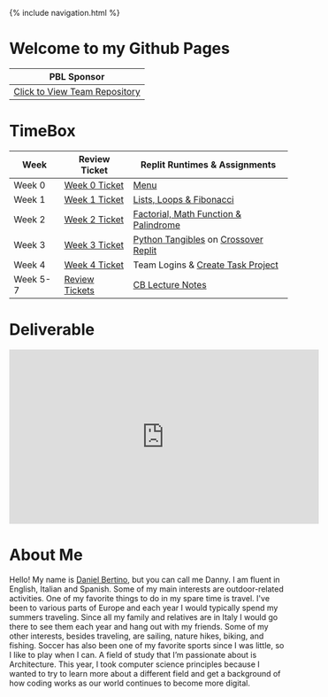 {% include navigation.html %}

# Welcome to my Github Pages

 | PBL Sponsor |
 | ----------- |
 | [Click to View Team Repository](https://github.com/GavinYWu/kylies-disciples2)|

# TimeBox

| Week      | Review Ticket | Replit Runtimes & Assignments |
| ----------- | ----------- | ----------- |
| Week 0      | [Week 0 Ticket](https://github.com/Danny4w/csp-tri3/issues/1)| [Menu](https://replit.com/@Danny4w/csp-tri3#week0/menu.py)|
| Week 1   | [Week 1 Ticket](https://github.com/Danny4w/csp-tri3/issues/2)| [Lists, Loops & Fibonacci](https://replit.com/@Danny4w/csp-tri3#week1/fib_lists_loops.py) |
| Week 2 | [Week 2 Ticket](https://github.com/Danny4w/csp-tri3/issues/3) | [Factorial, Math Function & Palindrome](https://replit.com/@Danny4w/csp-tri3#week2/factorial.py) |
| Week 3 | [Week 3 Ticket](https://github.com/Danny4w/csp-tri3/issues/4) |[Python Tangibles](https://github.com/kiannp44/Replit-Full-Menu/commits?author=Danny4w) on [Crossover Replit](https://replit.com/@kiannp44/Full-Menu-Proj#Week0/cokefunc.py) 
| Week 4| [Week 4 Ticket](https://github.com/Danny4w/csp-tri3/issues/5) | Team Logins & [Create Task Project](https://replit.com/@Danny4w/csp-tri3#Create-Task/danielcreate.py) 
| Week 5-7|[Review Tickets](https://github.com/GavinYWu/kylies-disciples2/issues/7#issue-1209094038) | [CB Lecture Notes](https://danny4w.github.io/csp-tri3/Planning)




# Deliverable 
<iframe width="560" height="315" src="https://www.youtube.com/embed/VLOlXNYs9_E" title="YouTube video player" frameborder="0" allow="accelerometer; autoplay; clipboard-write; encrypted-media; gyroscope; picture-in-picture" allowfullscreen></iframe>


# About Me

Hello! My name is [Daniel Bertino](https://github.com/Danny4w), but you can call me Danny. I am fluent in English, Italian and Spanish. Some of my main interests are outdoor-related activities. One of my favorite things to do in my spare time is travel. I've been to various parts of Europe and each year I would typically spend my summers traveling. Since all my family and relatives are in Italy I would go there to see them each year and hang out with my friends. Some of my other interests, besides traveling, are sailing, nature hikes, biking, and fishing. Soccer has also been one of my favorite sports since I was little, so I like to play when I can. A field of study that I’m passionate about is Architecture. This year, I took computer science principles because I wanted to try to learn more about a different field and get a background of how coding works as our world continues to become more digital.
























